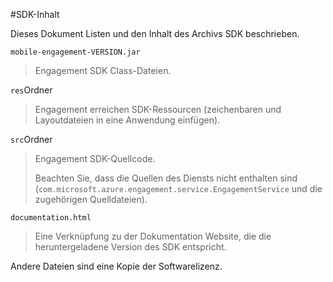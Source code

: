 <properties 
    pageTitle="Azure mobilen Engagement Android SDK-Integration" 
    description="Neuesten Updates und Verfahren für Android SDK für Azure Mobile Engagement"
    services="mobile-engagement" 
    documentationCenter="mobile" 
    authors="piyushjo" 
    manager="dwrede" 
    editor="" />

<tags 
    ms.service="mobile-engagement" 
    ms.workload="mobile" 
    ms.tgt_pltfrm="mobile-android" 
    ms.devlang="Java" 
    ms.topic="article" 
    ms.date="08/19/2016" 
    ms.author="piyushjo" />

#<a name="sdk-content"></a>SDK-Inhalt

Dieses Dokument Listen und den Inhalt des Archivs SDK beschrieben.

`mobile-engagement-VERSION.jar`

> Engagement SDK Class-Dateien.

`res`Ordner

> Engagement erreichen SDK-Ressourcen (zeichenbaren und Layoutdateien in eine Anwendung einfügen).

`src`Ordner

> Engagement SDK-Quellcode.
>
> Beachten Sie, dass die Quellen des Diensts nicht enthalten sind (`com.microsoft.azure.engagement.service.EngagementService` und die zugehörigen Quelldateien).

`documentation.html`

> Eine Verknüpfung zu der Dokumentation Website, die die heruntergeladene Version des SDK entspricht.

Andere Dateien sind eine Kopie der Softwarelizenz.
 
